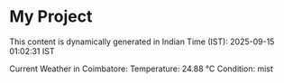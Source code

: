 # My Project

This content is dynamically generated in Indian Time (IST): 2025-09-15 01:02:31 IST


Current Weather in Coimbatore:
Temperature: 24.88 °C
Condition: mist
